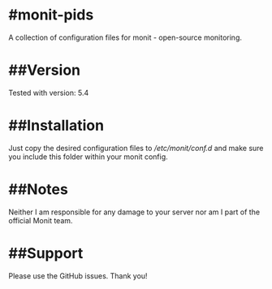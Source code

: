#monit-pids
===========

A collection of configuration files for monit - open-source monitoring.


##Version
=========

Tested with version: 5.4


##Installation
==============

Just copy the desired configuration files to */etc/monit/conf.d* and make sure you include this folder within your monit config.


##Notes
=======

Neither I am responsible for any damage to your server nor am I part of the official Monit team.


##Support
=========

Please use the GitHub issues.
Thank you!